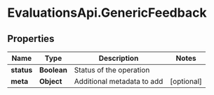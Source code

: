 # EvaluationsApi.GenericFeedback

## Properties
Name | Type | Description | Notes
------------ | ------------- | ------------- | -------------
**status** | **Boolean** | Status of the operation | 
**meta** | **Object** | Additional metadata to add | [optional] 


